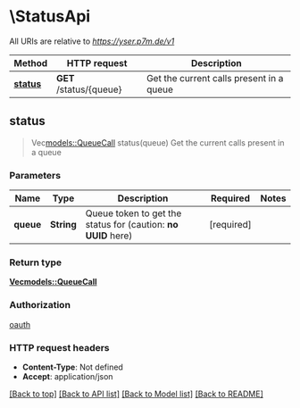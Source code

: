 # \StatusApi

All URIs are relative to *https://yser.p7m.de/v1*

Method | HTTP request | Description
------------- | ------------- | -------------
[**status**](StatusApi.md#status) | **GET** /status/{queue} | Get the current calls present in a queue



## status

> Vec<models::QueueCall> status(queue)
Get the current calls present in a queue

### Parameters


Name | Type | Description  | Required | Notes
------------- | ------------- | ------------- | ------------- | -------------
**queue** | **String** | Queue token to get the status for (caution: **no UUID** here) | [required] |

### Return type

[**Vec<models::QueueCall>**](QueueCall.md)

### Authorization

[oauth](../README.md#oauth)

### HTTP request headers

- **Content-Type**: Not defined
- **Accept**: application/json

[[Back to top]](#) [[Back to API list]](../README.md#documentation-for-api-endpoints) [[Back to Model list]](../README.md#documentation-for-models) [[Back to README]](../README.md)

